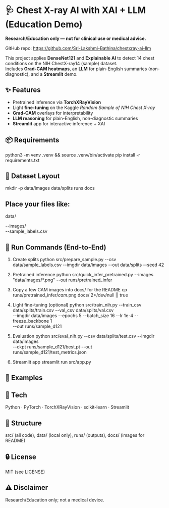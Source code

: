 # 🩺 Chest X-ray AI with XAI + LLM (Education Demo)

**Research/Education only — not for clinical use or medical advice.**

GitHub repo: https://github.com/Sri-Lakshmi-Bathina/chestxray-ai-llm

This project applies **DenseNet121** and **Explainable AI** to detect 14 chest conditions on the NIH ChestX-ray14 (sample) dataset.  
Includes **Grad-CAM heatmaps**, an **LLM** for plain-English summaries (non-diagnostic), and a **Streamlit** demo.

## ✨ Features
- Pretrained inference via **TorchXRayVision**
- Light **fine-tuning** on the Kaggle *Random Sample of NIH Chest X-ray*
- **Grad-CAM** overlays for interpretability
- **LLM reasoning** for plain-English, non-diagnostic summaries
- **Streamlit** app for interactive inference + XAI

## 📦 Requirements
python3 -m venv .venv && source .venv/bin/activate
pip install -r requirements.txt

## 📁 Dataset Layout
mkdir -p data/images data/splits runs docs

## Place your files like:
 data/
 
   --images/                 
   --sample_labels.csv

## 🚀 Run Commands (End-to-End)
1) Create splits
python src/prepare_sample.py --csv data/sample_labels.csv --imgdir data/images --out data/splits --seed 42

2) Pretrained inference
python src/quick_infer_pretrained.py --images "data/images/*.png" --out runs/pretrained_infer

3) Copy a few CAM images into docs/ for the README
cp runs/pretrained_infer/*cam*.png docs/ 2>/dev/null || true

4) Light fine-tuning (optional)
python src/train_nih.py --train_csv data/splits/train.csv --val_csv data/splits/val.csv \
  --imgdir data/images --epochs 5 --batch_size 16 --lr 1e-4 --freeze_backbone 1 \
  --out runs/sample_d121

5) Evaluation
python src/eval_nih.py --csv data/splits/test.csv --imgdir data/images \
  --ckpt runs/sample_d121/best.pt --out runs/sample_d121/test_metrics.json

6) Streamlit app
streamlit run src/app.py

## 📸 Examples

## 🧰 Tech
Python · PyTorch · TorchXRayVision · scikit-learn · Streamlit

## 📂 Structure
src/ (all code), data/ (local only), runs/ (outputs), docs/ (images for README)

## 🔒 License
MIT (see LICENSE)

## ⚠ Disclaimer
Research/Education only; not a medical device.
